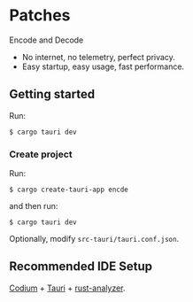 # Patches

Encode and Decode

- No internet, no telemetry, perfect privacy.
- Easy startup, easy usage, fast performance.

## Getting started

Run:

```console
$ cargo tauri dev
```

### Create project

Run:

```consoele
$ cargo create-tauri-app encde
```

and then run:

```console
$ cargo tauri dev
```

Optionally, modify `src-tauri/tauri.conf.json`.

## Recommended IDE Setup

[Codium](https://vscodium.com/) + [Tauri](https://marketplace.visualstudio.com/items?itemName=tauri-apps.tauri-vscode) + [rust-analyzer](https://marketplace.visualstudio.com/items?itemName=rust-lang.rust-analyzer).

